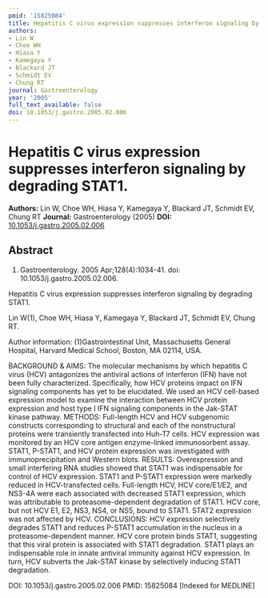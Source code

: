 ```yaml
---
pmid: '15825084'
title: Hepatitis C virus expression suppresses interferon signaling by degrading STAT1.
authors:
- Lin W
- Choe WH
- Hiasa Y
- Kamegaya Y
- Blackard JT
- Schmidt EV
- Chung RT
journal: Gastroenterology
year: '2005'
full_text_available: false
doi: 10.1053/j.gastro.2005.02.006
---
```


# Hepatitis C virus expression suppresses interferon signaling by degrading STAT1.
**Authors:** Lin W, Choe WH, Hiasa Y, Kamegaya Y, Blackard JT, Schmidt EV, Chung RT
**Journal:** Gastroenterology (2005)
**DOI:** [10.1053/j.gastro.2005.02.006](https://doi.org/10.1053/j.gastro.2005.02.006)

## Abstract

1. Gastroenterology. 2005 Apr;128(4):1034-41. doi: 10.1053/j.gastro.2005.02.006.

Hepatitis C virus expression suppresses interferon signaling by degrading STAT1.

Lin W(1), Choe WH, Hiasa Y, Kamegaya Y, Blackard JT, Schmidt EV, Chung RT.

Author information:
(1)Gastrointestinal Unit, Massachusetts General Hospital, Harvard Medical 
School, Boston, MA 02114, USA.

BACKGROUND & AIMS: The molecular mechanisms by which hepatitis C virus (HCV) 
antagonizes the antiviral actions of interferon (IFN) have not been fully 
characterized. Specifically, how HCV proteins impact on IFN signaling components 
has yet to be elucidated. We used an HCV cell-based expression model to examine 
the interaction between HCV protein expression and host type I IFN signaling 
components in the Jak-STAT kinase pathway.
METHODS: Full-length HCV and HCV subgenomic constructs corresponding to 
structural and each of the nonstructural proteins were transiently transfected 
into Huh-T7 cells. HCV expression was monitored by an HCV core antigen 
enzyme-linked immunosorbent assay. STAT1, P-STAT1, and HCV protein expression 
was investigated with immunoprecipitation and Western blots.
RESULTS: Overexpression and small interfering RNA studies showed that STAT1 was 
indispensable for control of HCV expression. STAT1 and P-STAT1 expression were 
markedly reduced in HCV-transfected cells. Full-length HCV, HCV core/E1/E2, and 
NS3-4A were each associated with decreased STAT1 expression, which was 
attributable to proteasome-dependent degradation of STAT1. HCV core, but not HCV 
E1, E2, NS3, NS4, or NS5, bound to STAT1. STAT2 expression was not affected by 
HCV.
CONCLUSIONS: HCV expression selectively degrades STAT1 and reduces P-STAT1 
accumulation in the nucleus in a proteasome-dependent manner. HCV core protein 
binds STAT1, suggesting that this viral protein is associated with STAT1 
degradation. STAT1 plays an indispensable role in innate antiviral immunity 
against HCV expression. In turn, HCV subverts the Jak-STAT kinase by selectively 
inducing STAT1 degradation.

DOI: 10.1053/j.gastro.2005.02.006
PMID: 15825084 [Indexed for MEDLINE]
